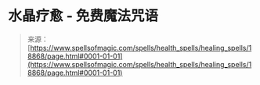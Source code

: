 <!--yml

category: 未分类

date: 2024-06-12 19:00:27

-->

# 水晶疗愈 - 免费魔法咒语

> 来源：[https://www.spellsofmagic.com/spells/health_spells/healing_spells/18868/page.html#0001-01-01](https://www.spellsofmagic.com/spells/health_spells/healing_spells/18868/page.html#0001-01-01)
